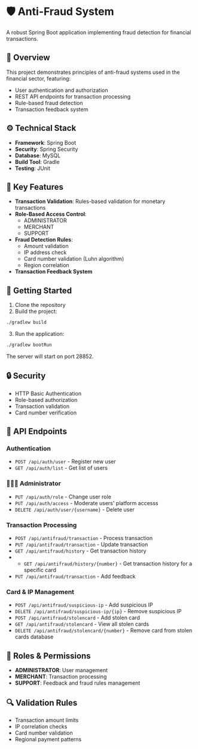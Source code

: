 # 🛡️ Anti-Fraud System

A robust Spring Boot application implementing fraud detection for financial transactions.

## 🎯 Overview
This project demonstrates principles of anti-fraud systems used in the financial sector, featuring:
- User authentication and authorization
- REST API endpoints for transaction processing
- Rule-based fraud detection
- Transaction feedback system

## ⚙️ Technical Stack
- **Framework**: Spring Boot
- **Security**: Spring Security
- **Database**: MySQL
- **Build Tool**: Gradle
- **Testing**: JUnit

## 🔑 Key Features
- **Transaction Validation**: Rules-based validation for monetary transactions
- **Role-Based Access Control**: 
  - ADMINISTRATOR
  - MERCHANT  
  - SUPPORT
- **Fraud Detection Rules**:
  - Amount validation
  - IP address check
  - Card number validation (Luhn algorithm)
  - Region correlation
- **Transaction Feedback System**

## 🚀 Getting Started

1. Clone the repository
2. Build the project:
```bash
./gradlew build
```
3. Run the application:
```bash
./gradlew bootRun
```
The server will start on port 28852.

## 🔒 Security
- HTTP Basic Authentication
- Role-based authorization
- Transaction validation
- Card number verification

## 📝 API Endpoints

### Authentication
- `POST /api/auth/user` - Register new user
- `GET /api/auth/list` - Get list of users

### 👮🏽‍♀️ Administrator
- `PUT /api/auth/role` - Change user role
- `PUT /api/auth/access` - Moderate users' platform accesss
- `DELETE /api/auth/user/{username}` - Delete user

### Transaction Processing
- `POST /api/antifraud/transaction` - Process transaction
- `PUT /api/antifraud/transaction` - Update transaction
- `GET /api/antifraud/history` - Get transaction history
- - `GET /api/antifraud/history/{number}` - Get transaction history for a specific card
- `PUT /api/antifraud/transaction` - Add feedback

### Card & IP Management
- `POST /api/antifraud/suspicious-ip` - Add suspicious IP
- `DELETE /api/antifraud/suspicious-ip/{ip}` - Remove suspicious IP
- `POST /api/antifraud/stolencard` - Add stolen card
- `GET /api/antifraud/stolencard` - View all stolen cards
- `DELETE /api/antifraud/stolencard/{number}` - Remove card from stolen cards database


## 👥 Roles & Permissions
- **ADMINISTRATOR**: User management
- **MERCHANT**: Transaction processing
- **SUPPORT**: Feedback and fraud rules management

## 🔍 Validation Rules
- Transaction amount limits
- IP correlation checks
- Card number validation
- Regional payment patterns
